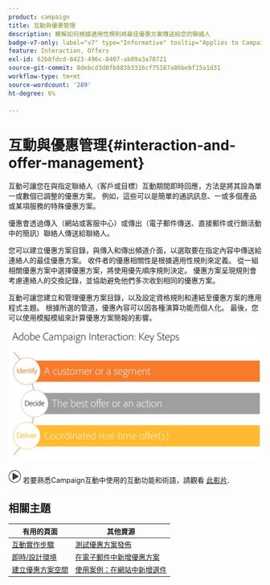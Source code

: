 ```yaml
---
product: campaign
title: 互動與優惠管理
description: 瞭解如何根據適用性規則將最佳優惠方案傳送給您的聯絡人
badge-v7-only: label="v7" type="Informative" tooltip="Applies to Campaign Classic v7 only"
feature: Interaction, Offers
exl-id: 62b8fdcd-8423-496c-8407-ab89a3a70721
source-git-commit: 8debcd3d8fb883b3316cf75187a86bebf15a1d31
workflow-type: tm+mt
source-wordcount: '289'
ht-degree: 6%

---
```


# 互動與優惠管理{#interaction-and-offer-management}



互動可讓您在與指定聯絡人（客戶或目標）互動期間即時回應，方法是將其設為單一或數個已調整的優惠方案。 例如，這些可以是簡單的通訊訊息、一或多個產品或某項服務的特殊優惠方案。

優惠會透過傳入（網站或客服中心）或傳出（電子郵件傳送、直接郵件或行銷活動中的簡訊）聯絡人傳送給聯絡人。

您可以建立優惠方案目錄，與傳入和傳出頻道介面，以選取要在指定內容中傳送給連絡人的最佳優惠方案。 收件者的優惠相關性是根據適用性規則來定義。 從一組相關優惠方案中選擇優惠方案，將使用優先順序規則決定。 優惠方案呈現規則會考慮連絡人的交換記錄，並協助避免他們多次收到相同的優惠方案。

互動可讓您建立和管理優惠方案目錄，以及設定資格規則和連結至優惠方案的應用程式主題。 根據所選的管道，優惠內容可以因各種演算功能而個人化。 最後，您可以使用模擬模組來計算優惠方案簡報的影響。

![](assets/Offermgt2.png)

![](assets/do-not-localize/how-to-video.png) 若要熟悉Campaign互動中使用的互動功能和術語，請觀看 [此影片](https://helpx.adobe.com/campaign/classic/how-to/acs-overview.html?playlist=/ccx/v1/collection/product/campaign/classic/segment/digital-marketers/explevel/intermediate/applaunch/get-started/collection.ccx.js&amp;ref=helpx.adobe.com).

## 相關主題

| 有用的頁面 | 其他資源 |
|---|---|
| [互動實作步驟](../../interaction/using/implementation-steps.md) | [測試優惠方案發佈](../../interaction/using/about-offers-simulation.md) |
| [即時/設計環境](../../interaction/using/live-design-environments.md) | [在電子郵件中新增優惠方案](../../interaction/using/integrating-an-offer-via-the-wizard.md) |
| [建立優惠方案空間](../../interaction/using/creating-offer-spaces.md) | [使用案例：在網站中新增選件](../../interaction/using/offers-on-an-inbound-channel.md) |
